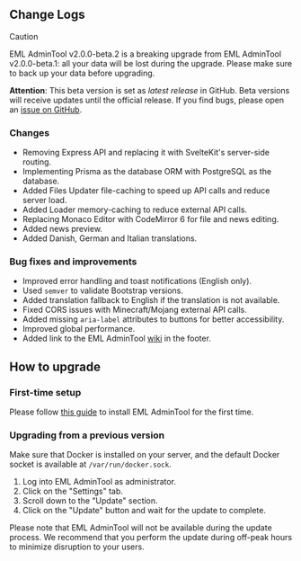 ## Change Logs

> [!CAUTION]
> EML AdminTool v2.0.0-beta.2 is a breaking upgrade from EML AdminTool v2.0.0-beta.1: all your data will be lost during the upgrade. Please make sure to back up your data before upgrading.

**Attention**: This beta version is set as _latest release_ in GitHub. Beta versions will receive updates until the official release. If you find bugs, please open an [issue on GitHub](https://github.com/Electron-Minecraft-Launcher/EML-AdminTool-v2/issues).

### Changes

* Removing Express API and replacing it with SvelteKit's server-side routing.
* Implementing Prisma as the database ORM with PostgreSQL as the database.
* Added Files Updater file-caching to speed up API calls and reduce server load.
* Added Loader memory-caching to reduce external API calls.
* Replacing Monaco Editor with CodeMirror 6 for file and news editing.
* Added news preview.
* Added Danish, German and Italian translations.

### Bug fixes and improvements

* Improved error handling and toast notifications (English only).
* Used `semver` to validate Bootstrap versions.
* Added translation fallback to English if the translation is not available.
* Fixed CORS issues with Minecraft/Mojang external API calls.
* Added missing `aria-label` attributes to buttons for better accessibility.
* Improved global performance.
* Added link to the EML AdminTool [wiki](https://github.com/Electron-Minecraft-Launcher/EML-AdminTool-v2/wiki) in the footer.

## How to upgrade

### First-time setup

Please follow [this guide](https://github.com/Electron-Minecraft-Launcher/EML-AdminTool-v2/wiki/Installation-and-setup) to install EML AdminTool for the first time.

### Upgrading from a previous version

Make sure that Docker is installed on your server, and the default Docker socket is available at `/var/run/docker.sock`.

1. Log into EML AdminTool as administrator.
2. Click on the "Settings" tab.
3. Scroll down to the "Update" section.
4. Click on the "Update" button and wait for the update to complete.

Please note that EML AdminTool will not be available during the update process. We recommend that you perform the update during off-peak hours to minimize disruption to your users.